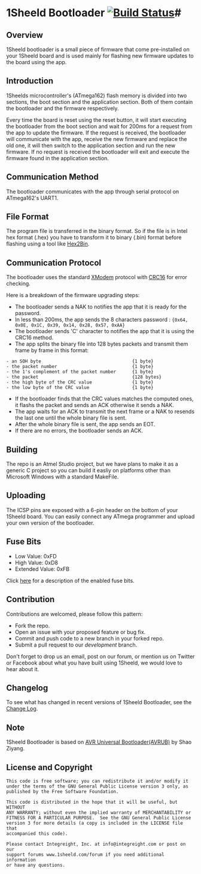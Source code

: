 # 1Sheeld Bootloader [![Build Status](https://travis-ci.org/Integreight/1Sheeld-Bootloader.svg?branch=master)](https://travis-ci.org/Integreight/1Sheeld-Bootloader)#

## Overview ##

1Sheeld bootloader is a small piece of firmware that come pre-installed on your 1Sheeld board and is used mainly for flashing new firmware updates to the board using the app. 

## Introduction ##

1Sheelds microcontroller's (ATmega162) flash memory is divided into two sections, the boot section and the application section. Both of them contain the bootloader and the firmware respectively. 
 
Every time the board is reset using the reset button, it will start executing the bootloader from the boot section and wait for 200ms for a request from the app to update the firmware. If the request is received, the bootloader will communicate with the app, receive the new firmware and replace the old one, it will then switch to the application section and run the new firmware. If no request is received the bootloader will exit and execute the firmware found in the application section. 
 
## Communication Method ##

The bootloader communicates with the app through serial protocol on ATmega162's UART1. 
 
## File Format ##

The program file is transferred in the binary format. So if the file is in Intel hex format (.hex) you have to transform it to binary (.bin) format before flashing using a tool like [Hex2Bin](http://hex2bin.sourceforge.net/). 
 
## Communication Protocol ##

The bootloader uses the standard [XModem](http://en.wikipedia.org/wiki/XMODEM) protocol with [CRC16](http://en.wikipedia.org/wiki/Cyclic_redundancy_check) for error checking.

Here is a breakdown of the firmware upgrading steps: 
 
- The bootloader sends a NAK to notifies the app that it is ready for the password. 
- In less than 200ms, the app sends the 8 characters password : ``` {0x64, 0x0E, 0x1C, 0x39, 0x14, 0x28, 0x57, 0xAA} ```
- The bootloader sends 'C' character to notifies the app that it is using the CRC16 method. 
- The app splits the binary file into 128 bytes packets and transmit them frame by frame in this format: 

``` 
- an SOH byte                                  {1 byte} 
- the packet number                            {1 byte} 
- the 1's complement of the packet number      {1 byte} 
- the packet                                   {128 bytes} 
- the high byte of the CRC value               {1 byte} 
- the low byte of the CRC value                {1 byte} 
```

- If the bootloader finds that the CRC values matches the computed ones, it flashs the packet and sends an ACK otherwise it sends a NAK. 
- The app waits for an ACK to transmit the next frame or a NAK to resends the last one until the whole binary file is sent. 
- After the whole binary file is sent, the app sends an EOT. 
- If there are no errors, the bootloader sends an ACK. 

## Building ##

The repo is an Atmel Studio project, but we have plans to make it as a generic C project so you can build it easliy on platforms other than Microsoft Windows with a standard MakeFile. 

## Uploading ##

The ICSP pins are exposed with a 6-pin header on the bottom of your 1Sheeld board. You can easily connect any ATmega programmer and upload your own version of the bootloader.
 
## Fuse Bits ##

- Low Value: 0xFD
- High Value: 0xD8
- Extended Value: 0xFB

Click [here](http://eleccelerator.com/fusecalc/fusecalc.php?chip=atmega162&LOW=FD&HIGH=D8&EXTENDED=FB&LOCKBIT=CC) for a description of the enabled fuse bits.

## Contribution ##

Contributions are welcomed, please follow this pattern:
- Fork the repo.
- Open an issue with your proposed feature or bug fix.
- Commit and push code to a new branch in your forked repo.
- Submit a pull request to our *development* branch.

Don't forget to drop us an email, post on our forum, or mention us on Twitter or Facebook about what you have built using 1Sheeld, we would love to hear about it.

## Changelog ##

To see what has changed in recent versions of 1Sheeld Bootloader, see the [Change Log](CHANGELOG.md).

## Note ##

1Sheeld Bootloader is based on [AVR Universal Bootloader(AVRUB)](http://sourceforge.net/projects/avrub) by Shao Ziyang.
 
## License and Copyright ##

```
This code is free software; you can redistribute it and/or modify it
under the terms of the GNU General Public License version 3 only, as
published by the Free Software Foundation.

This code is distributed in the hope that it will be useful, but WITHOUT
ANY WARRANTY; without even the implied warranty of MERCHANTABILITY or
FITNESS FOR A PARTICULAR PURPOSE.  See the GNU General Public License
version 3 for more details (a copy is included in the LICENSE file that
accompanied this code).

Please contact Integreight, Inc. at info@integreight.com or post on our
support forums www.1sheeld.com/forum if you need additional information
or have any questions.
```